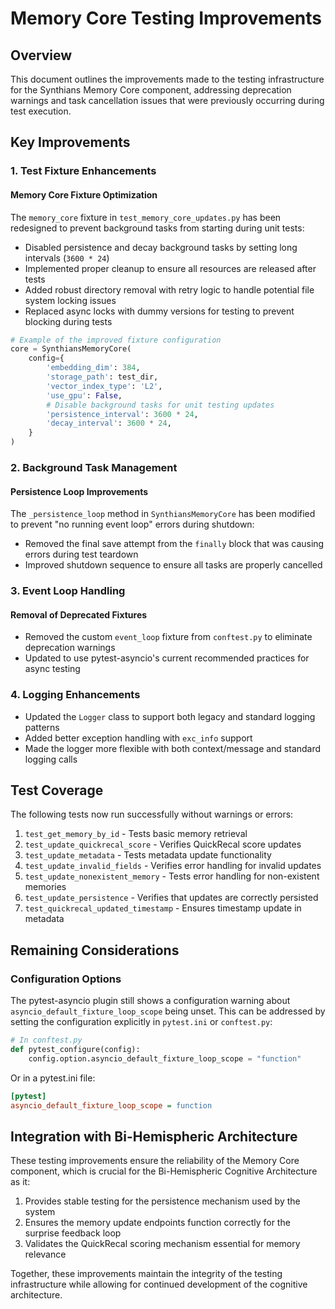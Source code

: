 # Memory Core Testing Improvements

## Overview

This document outlines the improvements made to the testing infrastructure for the Synthians Memory Core component, addressing deprecation warnings and task cancellation issues that were previously occurring during test execution.

## Key Improvements

### 1. Test Fixture Enhancements

#### Memory Core Fixture Optimization

The `memory_core` fixture in `test_memory_core_updates.py` has been redesigned to prevent background tasks from starting during unit tests:

- Disabled persistence and decay background tasks by setting long intervals (`3600 * 24`)
- Implemented proper cleanup to ensure all resources are released after tests
- Added robust directory removal with retry logic to handle potential file system locking issues
- Replaced async locks with dummy versions for testing to prevent blocking during tests

```python
# Example of the improved fixture configuration
core = SynthiansMemoryCore(
    config={
        'embedding_dim': 384,
        'storage_path': test_dir,
        'vector_index_type': 'L2',
        'use_gpu': False,
        # Disable background tasks for unit testing updates
        'persistence_interval': 3600 * 24,
        'decay_interval': 3600 * 24,
    }
)
```

### 2. Background Task Management

#### Persistence Loop Improvements

The `_persistence_loop` method in `SynthiansMemoryCore` has been modified to prevent "no running event loop" errors during shutdown:

- Removed the final save attempt from the `finally` block that was causing errors during test teardown
- Improved shutdown sequence to ensure all tasks are properly cancelled

### 3. Event Loop Handling

#### Removal of Deprecated Fixtures

- Removed the custom `event_loop` fixture from `conftest.py` to eliminate deprecation warnings
- Updated to use pytest-asyncio's current recommended practices for async testing

### 4. Logging Enhancements

- Updated the `Logger` class to support both legacy and standard logging patterns
- Added better exception handling with `exc_info` support
- Made the logger more flexible with both context/message and standard logging calls

## Test Coverage

The following tests now run successfully without warnings or errors:

1. `test_get_memory_by_id` - Tests basic memory retrieval
2. `test_update_quickrecal_score` - Verifies QuickRecal score updates
3. `test_update_metadata` - Tests metadata update functionality
4. `test_update_invalid_fields` - Verifies error handling for invalid updates
5. `test_update_nonexistent_memory` - Tests error handling for non-existent memories
6. `test_update_persistence` - Verifies that updates are correctly persisted
7. `test_quickrecal_updated_timestamp` - Ensures timestamp update in metadata

## Remaining Considerations

### Configuration Options

The pytest-asyncio plugin still shows a configuration warning about `asyncio_default_fixture_loop_scope` being unset. This can be addressed by setting the configuration explicitly in `pytest.ini` or `conftest.py`:

```python
# In conftest.py
def pytest_configure(config):
    config.option.asyncio_default_fixture_loop_scope = "function"
```

Or in a pytest.ini file:

```ini
[pytest]
asyncio_default_fixture_loop_scope = function
```

## Integration with Bi-Hemispheric Architecture

These testing improvements ensure the reliability of the Memory Core component, which is crucial for the Bi-Hemispheric Cognitive Architecture as it:

1. Provides stable testing for the persistence mechanism used by the system
2. Ensures the memory update endpoints function correctly for the surprise feedback loop
3. Validates the QuickRecal scoring mechanism essential for memory relevance 

Together, these improvements maintain the integrity of the testing infrastructure while allowing for continued development of the cognitive architecture.
